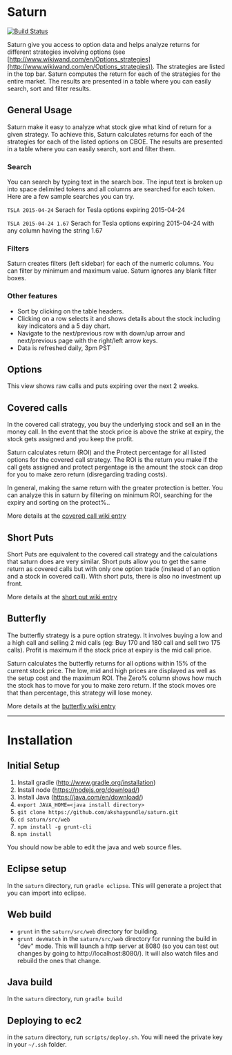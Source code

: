 Saturn
======
[![Build Status](https://travis-ci.org/akshaypundle/saturn.svg?branch=develop)](https://travis-ci.org/akshaypundle/saturn)

Saturn give you access to option data and helps analyze returns for different strategies involving options (see [http://www.wikiwand.com/en/Options_strategies](http://www.wikiwand.com/en/Options_strategies)). The strategies are listed in the top bar. Saturn computes the return for each of the strategies for the entire market. The results are presented in a table where you can easily search, sort and filter results. 

General Usage
-------------
Saturn make it easy to analyze what stock give what kind of return for a given strategy. To achieve this, Saturn calculates returns for each of the strategies for each of the listed options on CBOE. The results are presented in a table where you can easily search, sort and filter them.

### Search
You can search by typing text in the search box. The input text is broken up into space delimited tokens and all columns are searched for each token. Here are a few sample searches you can try.


``TSLA 2015-04-24`` Serach for Tesla options expiring 2015-04-24

``TSLA 2015-04-24 1.67`` Serach for Tesla options expiring 2015-04-24 with any column having the string 1.67


### Filters
Saturn creates filters (left sidebar) for each of the numeric columns. You can filter by minimum and maximum value. Saturn ignores any blank filter boxes.

### Other features

* Sort by clicking on the table headers.
* Clicking on a row selects it and shows details about the stock including key indicators and a 5 day chart.
* Navigate to the next/previous row with down/up arrow and next/previous page with the right/left arrow keys.
* Data is refreshed daily, 3pm PST

Options
-------
This view shows raw calls and puts expiring over the next 2 weeks.

Covered calls
-------------
In the covered call strategy, you buy the underlying stock and sell an in the money call. In the event that the stock price is above the strike at expiry, the stock gets assigned and you keep the profit.

Saturn calculates return (ROI) and the Protect percentage for all listed options for the covered call strategy. The ROI is the return you make if the call gets assigned and protect pergentage is the amount the stock can drop for you to make zero return (disregarding trading costs). 

In general, making the same return with the greater protection is better. You can analyze this in saturn by filtering on minimum ROI, searching for the expiry and sorting on the protect%..



More details at the [covered call wiki entry](https://www.wikiwand.com/en/Covered_call)

Short Puts
----------

Short Puts are equivalent to the covered call strategy and the calculations that saturn does are very similar. Short puts allow you to get the same return as covered calls but with only one option trade (instead of an option and a stock in covered call). With short puts, there is also no investment up front.

More details at the [short put wiki entry](http://www.wikiwand.com/en/Option_(finance)#/Short_put)

Butterfly
---------

The butterfly strategy is a pure option strategy. It involves buying a low and a high call and selling 2 mid calls (eg: Buy 170 and 180 call and sell two 175 calls). Profit is maximum if the stock price at expiry is the mid call price.

Saturn calculates the butterfly returns for all options within 15% of the current stock price. The low, mid and high prices are displayed as well as the setup cost and the maximum ROI. The Zero% column shows how much the stock has to move for you to make zero return. If the stock moves ore that than percentage, this strategy will lose money.

More details at the [butterfly wiki entry](http://www.wikiwand.com/en/Butterfly_(options))

---------------------------------------------------------------------------------

Installation
============

Initial Setup
--------

1. Install gradle (http://www.gradle.org/installation)
2. Install node (https://nodejs.org/download/)
3. Install Java (https://java.com/en/download/)
4. ``export JAVA_HOME=<java install directory>``
5. ``git clone https://github.com/akshaypundle/saturn.git``
6. ``cd saturn/src/web``
7. ``npm install -g grunt-cli``
8. ``npm install``

You should now be able to edit the java and web source files. 

Eclipse setup
--------
In the ``saturn`` directory, run ``gradle eclipse``. This will generate a project that you can import into eclipse. 

Web build
------

* ``grunt`` in the ``saturn/src/web`` directory for building.
* ``grunt devWatch`` in the ``saturn/src/web`` directory for running the build in "dev" mode. This will launch a http server at 8080 (so you can test out changes by going to http://localhost:8080/). It will also watch files and rebuild the ones that change.

Java build
------
In the ``saturn`` directory, run ``gradle build``

Deploying to ec2
---------
in the ``saturn`` directory, run ``scripts/deploy.sh``. You will need the private key in your ``~/.ssh`` folder.


